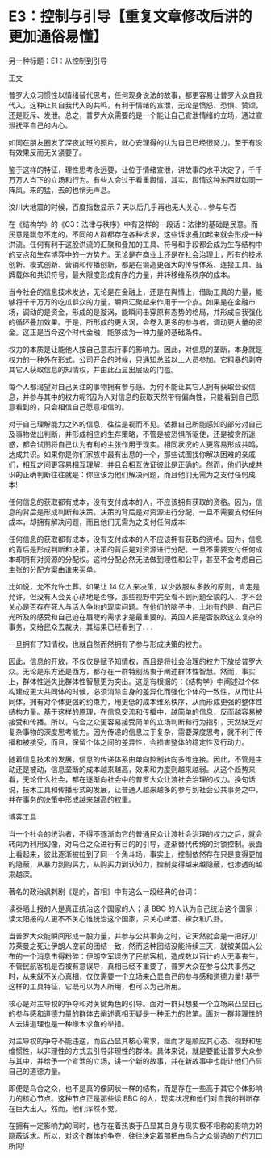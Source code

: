 # E3：控制与引导【重复文章修改后讲的更加通俗易懂】

另一种标题：E1：从控制到引导

正文

普罗大众习惯性以情绪替代思考，任何现身说法的故事，都更容易让普罗大众自我代入，这种让其自我代入的共鸣，有利于情绪的宣泄，无论是愤怒、恐惧、赞颂，还是贬斥、发泄。总之，普罗大众需要的是一个能让自己宣泄情绪的立场，通过宣泄抚平自己的内心。

如同在朋友圈发了深夜加班的照片，就心安理得的认为自己已经很努力，至于有没有效果反而无关紧要了。

鉴于这样的特征，理性思考永远要，让位于情绪宣泄，讲故事的水平决定了，千千万万人当下的立场和行为。有些人会过于看重舆情，其实，舆情这种东西就如同一阵风。来的猛，去的也悄无声息。

汶川大地震的时候，百度指数显示 7 天以后几乎再也无人关心. . 参与与否

在《结构学》的《C3：法律与秩序》中有这样的一段话：法律的基础是民意。而民意是飘忽不定的，不同的人群都存在各种诉求，这些诉求叠加起来就会形成一种洪流。任何有利于这股洪流的汇聚和叠加的工具、符号和手段都会成为生存结构中的支点和生存博弈中的一方势力。无论是在商业上还是在社会治理上，所有的技术创新、模式创新、营销和传播创新，都是在锻造更强大的传导体系、连接工具、品牌载体和共识符号，最大限度形成有序的力量，并转移维系秩序的成本。

当今社会的信息技术发达，无论是在金融上，还是在與情上，借助工具的力量，能够将千千万万的吃瓜群众的力量，瞬间汇聚起来作用于一个点。如果是在金融市场，调动的是资金，形成的是漩涡，能瞬间击穿原有态势的格局，并形成自我强化的循环叠加效果。于是，所形成的更大涡，会卷入更多的参与者，调动更大量的资金。这正是当今这个时代金融，能够成为一种力量的基础条件。

权力的本质是让能他人按自己意志行事的影响力。因此，对信息的垄断，本身就是权力的一种外在形式。公司开会的时候，只通知总监以上人员参加。它粗暴的剥夺其它人获取信息的知情权，并由此凸显出层级的门槛。

每个人都渴望对自己关注的事物拥有参与感。为何不能让其它人拥有获取会议信息，并参与其中的权力呢?因为人对信息的获取天然带有偏向性，只能看到自己愿意看到的，只会相信自己愿意相信的。

对于自己理解能力之外的信息，往往是视而不见。依据自己所能感知的部分对自己及事物做出判断，并形成相应的生存策略，不管是被恐惧所驱使，还是被贪所迷惑，都会试图将自己认为有利的主张作用于现实。相同状况的人更容易形成共鸣，达成共识。如果你是你们家族中最有出息的一个，那些试图找你解决困难的亲戚们，相互之间更容易相互理解，并且会相互佐证彼此是正确的。然而，他们达成共识的正确判断往往就是：你应该为他们解决问题，而且他们无需为之支付任何成本!

任何信息的获取都有成本，没有支付成本的人，不应该拥有获取的资格。因为，信息的背后是形成判断和决策，决策的背后是对资源进行分配，一旦不需要支付任何成本，却拥有解决问题，而且他们无需为之支付任何成本!

任何信息的获取都有成本，没有支付成本的人不应该拥有获取的资格。因为，信息的背后是形成判断和决策，决策的背后是对资源进行分配。一旦不需要支付任何成本却拥有对资源的分配权。这种分配必然无法做到理性和公平，甚至不会考虑自己主张的分配方案由谁来买单。

比如说，允不允许土葬。如果让 14 亿人来决策，以少数服从多数的原则，肯定是允许。但没有人会关心耕地是否够，那些视野中完全看不到问题全貌的人，才不会关心是否存在死人与活人争地的现实问题。在他们的脑子中，土地有的是，自己目光所及的感受和自己迫在眉睫的需求才是最重要的。英国人把是否脱欧这么复杂的事务，交给民众去裁决，其结果已经看到了. . .

一旦拥有了知情权，也就自然而然拥有了参与形成决策的权力。

因此，信息的开放，不仅仅是赋予知情权，而且是将社会治理的权力下放给普罗大众。无论是东方还是西方，都存在一群特别热衷于阐述群体性智慧。然而，事实上，群体性迷失比群体性智慧更为突出。这是有根据的：《结构学》中阐述过个体构建成更大共同体的时候，必须消除自身的差异化而强化个体的一致性，从而让共同体，拥有对个体更强的约束力，用更低的成本维系秩序，从而形成更强的整体性结构力量。基于这样的原理，在信息交流和传播中，越简单的信息，反而越容易被接受和传播。所以，乌合之众更容易接受简单的立场判断和行为指引，天然缺乏对复杂事物的深度思考能力。因为传递的信息过于复杂，需要深度思考，就不利于传播和被接受，而且，保留个体之间的差异性，会损害整体的稳定性及行动力。

随着信息技术的发展，信息的传递体系由单向控制转向多维连接。因此，不管是主动还是被动，信息垄断的成本越来越高，效果和力度则越来越弱。从这个趋势来看，无论什么社会，都在逐渐向社会中的普罗大众让渡社会治理的权力。换句话说，技术工具和传播形式的发展，让普通人越来越多的参与到社会公共事务之中，并在事务的决策中形成越来越高的权重。

博弈工具

当一个社会的统治者，不得不逐渐向它的普通民众让渡社会治理的权力之后，就会转向为利用幻像，对乌合之众进行有目的的引导，逐渐替代传统的封锁控制。表面上看起来，彼此逐渐被拉到了同一个角斗场，事实上，控制依然存在只是变得更加的隐蔽，从暴力到购买力，从购买力到认知力，控制变得越来越隐蔽，也渗透的越来越深。

著名的政治讽刺剧《是的，首相》中有这么一段经典的台词：

读泰晒士报的人是真正统治这个国家的人；读 BBC 的人认为自己统治这个国家；读太阳报的人更不不关心谁统治这个国家，只关心啤酒、裸女和八卦。

当普罗大众能瞬间形成一股力量，并参与公共事务之时，它天然就会是一把好刀! 苏莱曼之死让伊朗人空前的团结一致，然而这种团结没能持续三天，就被美国人公布的一个消息击得粉碎：伊朗空军误伤了民航客机，造成数以百计的人无辜丧生。不管民航客机是否被有意误导，真相已经不重要了，普罗大众在参与公共事务之时，从来就不关心真相，仅仅需要一个立场来凸显自己的参与感和道德力量! 基于这样的工具特征，它既可以为人所用，也可以为己所用。

核心是对主导权的争夺和对关键角色的引导。面对一群只想要一个立场来凸显自己的参与感和道德力量的群体去阐述真相无疑是一种无力的败笔。面对一群非理性的人去讲道理也是一种缘木求鱼的举措。

对主导权的争夺不能违逆，而应凸显其核心需求，继而才是顺应其心态、视野和思维惯性，以非理性的方式去引导非理性的群体。具体来说，就是要能让普罗大众参与其中，并给予一个宣泄的立场，讲一个新的故事，并在新故事中也能让他们凸显自己的道德力量。

即便是乌合之众，也不是真的像网状一样的结构，而是存在一些高于其它个体影响力的核心节点。这种节点正是那些读 BBC 的人，现实状况和他们对自我的判断存在巨大出入，然而，他们浑然不觉。

在拥有一定影响力的同时，也存在着热衷于凸显其自身与现实极不相称的影响力的隐蔽诉求。所以，对这个群体的争夺，往往决定着那把由乌合之众锻造的刀的刀口所向!